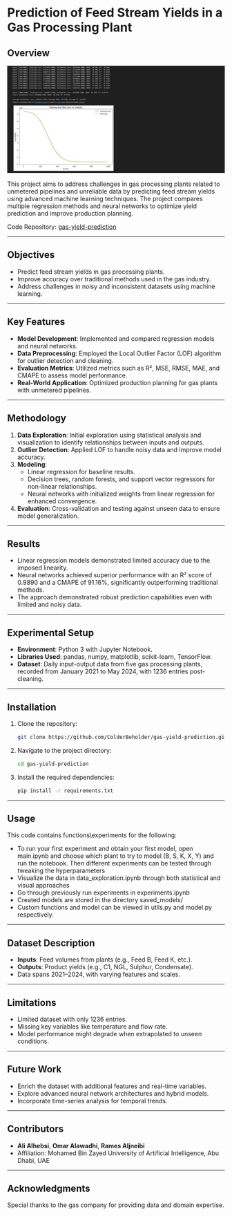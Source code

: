 # Prediction of Feed Stream Yields in a Gas Processing Plant

## Overview
![Product Name Screen Shot][product-screenshot]

This project aims to address challenges in gas processing plants related to unmetered pipelines and unreliable data by predicting feed stream yields using advanced machine learning techniques. The project compares multiple regression methods and neural networks to optimize yield prediction and improve production planning.

Code Repository: [gas-yield-prediction](https://github.com/ColderBeholder/gas-yield-prediction)

---

## Objectives
- Predict feed stream yields in gas processing plants.
- Improve accuracy over traditional methods used in the gas industry.
- Address challenges in noisy and inconsistent datasets using machine learning.

---

## Key Features
- **Model Development**: Implemented and compared regression models and neural networks.
- **Data Preprocessing**: Employed the Local Outlier Factor (LOF) algorithm for outlier detection and cleaning.
- **Evaluation Metrics**: Utilized metrics such as R², MSE, RMSE, MAE, and CMAPE to assess model performance.
- **Real-World Application**: Optimized production planning for gas plants with unmetered pipelines.

---

## Methodology
1. **Data Exploration**: Initial exploration using statistical analysis and visualization to identify relationships between inputs and outputs.
2. **Outlier Detection**: Applied LOF to handle noisy data and improve model accuracy.
3. **Modeling**: 
   - Linear regression for baseline results.
   - Decision trees, random forests, and support vector regressors for non-linear relationships.
   - Neural networks with initialized weights from linear regression for enhanced convergence.
4. **Evaluation**: Cross-validation and testing against unseen data to ensure model generalization.

---

## Results
- Linear regression models demonstrated limited accuracy due to the imposed linearity.
- Neural networks achieved superior performance with an R² score of 0.9890 and a CMAPE of 91.16%, significantly outperforming traditional methods.
- The approach demonstrated robust prediction capabilities even with limited and noisy data.

---

## Experimental Setup
- **Environment**: Python 3 with Jupyter Notebook.
- **Libraries Used**: pandas, numpy, matplotlib, scikit-learn, TensorFlow.
- **Dataset**: Daily input-output data from five gas processing plants, recorded from January 2021 to May 2024, with 1236 entries post-cleaning.

---

## Installation
1. Clone the repository:
   ```bash
   git clone https://github.com/ColderBeholder/gas-yield-prediction.git
   ```
2. Navigate to the project directory:
   ```bash
   cd gas-yield-prediction
   ```
3. Install the required dependencies:
   ```bash
   pip install -r requirements.txt
   ```

---

## Usage

This code contains functions\experiments for the following:
- To run your first experiment and obtain your first model, open main.ipynb and choose which plant to try to model (B, S, K, X, Y) and run the notebook. Then different experiments can be tested through tweaking the hyperparameters
- Visualize the data in data_exploration.ipynb through both statistical and visual approaches
- Go through previously run experiments in experiments.ipynb
- Created models are stored in the directory saved_models/
- Custom functions and model can be viewed in utils.py and model.py respectively.

---

## Dataset Description
- **Inputs**: Feed volumes from plants (e.g., Feed B, Feed K, etc.).
- **Outputs**: Product yields (e.g., C1, NGL, Sulphur, Condensate).
- Data spans 2021–2024, with varying features and scales.

---

## Limitations
- Limited dataset with only 1236 entries.
- Missing key variables like temperature and flow rate.
- Model performance might degrade when extrapolated to unseen conditions.

---

## Future Work
- Enrich the dataset with additional features and real-time variables.
- Explore advanced neural network architectures and hybrid models.
- Incorporate time-series analysis for temporal trends.

---

## Contributors
- **Ali Alhebsi**, **Omar Alawadhi**, **Rames Aljneibi**
- Affiliation: Mohamed Bin Zayed University of Artificial Intelligence, Abu Dhabi, UAE


---

## Acknowledgments
Special thanks to the gas company for providing data and domain expertise.


[product-screenshot]: images/screenshot.jpeg
